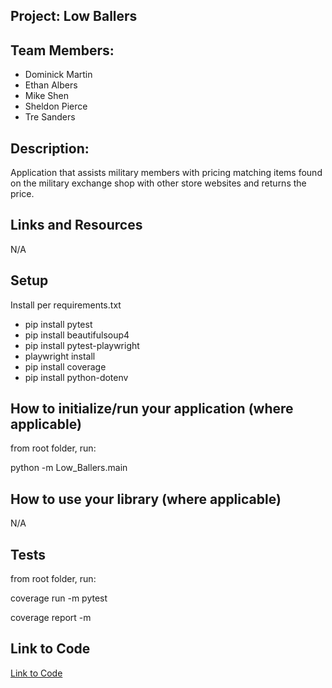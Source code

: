 ## Project: Low Ballers

## Team Members: 

- Dominick Martin
- Ethan Albers
- Mike Shen
- Sheldon Pierce
- Tre Sanders

## Description:

Application that assists military members with pricing matching items found on the military exchange shop with other store websites and returns the price.

## Links and Resources
N/A

## Setup

Install per requirements.txt
- pip install pytest
- pip install beautifulsoup4
- pip install pytest-playwright
- playwright install
- pip install coverage
- pip install python-dotenv


## How to initialize/run your application (where applicable)

from root folder, run:

python -m Low_Ballers.main

## How to use your library (where applicable)
N/A

## Tests

from root folder, run:

coverage run -m pytest

coverage report -m

## Link to Code

[Link to Code](https://github.com/Low-Ballers/Low-Ballers/tree/staging/Low_Ballers)

